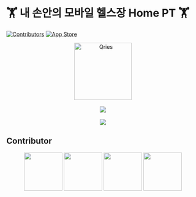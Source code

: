 # 🏋️ 내 손안의 모바일 헬스장 Home PT 🏋️

[![Contributors][contributors-shield]][contributors-url]
[![App Store][appstore-shield]][appstore-url]

<p align="center" width="100%">
  <a href="https://play.google.com/store/apps/details?id=com.everysports">
    <img alt="Qries" width="150pixel" src="https://user-images.githubusercontent.com/46745325/106137351-f013d480-61ad-11eb-8751-5e8818ad4f74.png"></img>
  </a>
  <br></br>
  <img src="https://user-images.githubusercontent.com/46745325/106136748-108f5f00-61ad-11eb-8a33-366d8d552ae2.png"></img>
  <br></br>
  <img src="https://user-images.githubusercontent.com/46745325/106137188-b5aa3780-61ad-11eb-99fb-35cf9c0a44ab.png"></img>
</p>

## Contributor
<p align="center" width="100%">
  <a href="https://github.com/WonyJeong"><img width="100pixel" src="https://user-images.githubusercontent.com/46745325/105145287-e05b1700-5b41-11eb-9c5b-378cb99d66d1.png"/></a>
  <a href="https://github.com/koalakid1"><img width="100pixel" src="https://user-images.githubusercontent.com/46745325/105145311-e8b35200-5b41-11eb-830a-11aaf42874df.png"/></a>
  <a href="https://github.com/comojin1994"><img width="100pixel" src="https://user-images.githubusercontent.com/46745325/105145318-ea7d1580-5b41-11eb-9142-e3e08a009145.png"/></a>
  <a href="https://github.com/Uijeong97"><img width="100pixel" src="https://user-images.githubusercontent.com/46745325/106138341-5d743500-61af-11eb-892c-2b2f1a246a8c.png"/></a>
</p>

[contributors-shield]: https://img.shields.io/badge/contributors-4-success?style=flat&logo=github
[contributors-url]: https://github.com/ProjectInTheClass/STOCKER-FE/graphs/contributors
[commit-shield]: https://img.shields.io/github/commit-activity/y/ProjectInTheClass/STOCKER-FE.svg?style=flat&logo=github
[commit-url]: https://github.com/ProjectInTheClass/STOCKER-FE/commits/develop
[forks-shield]: https://img.shields.io/github/forks/ProjectInTheClass/STOCKER-FE.svg?style=flat&logo=github
[forks-url]: https://github.com/ProjectInTheClass/STOCKER-FE/network/members
[stars-shield]: https://img.shields.io/github/stars/ProjectInTheClass/STOCKER-FE.svg?style=flat&logo=github&label=★stars
[stars-url]: https://github.com/ProjectInTheClass/STOCKER-FE/stargazers
[issues-shield]: https://img.shields.io/github/issues/ProjectInTheClass/STOCKER-FE.svg?style=flat&logo=github
[issues-url]: https://github.com/ProjectInTheClass/STOCKER-FE/issues
[license-shield]: https://img.shields.io/github/license/ProjectInTheClass/STOCKER-FE.svg?style=flat&logo=apache
[license-url]: https://github.com/ProjectInTheClass/STOCKER-FE/blob/master/LICENSE.txt
[appstore-shield]: https://img.shields.io/badge/Play%20Store-v1.0.7-success?style=flat&logo=google-play
[appstore-url]: https://play.google.com/store/apps/details?id=com.everysports
